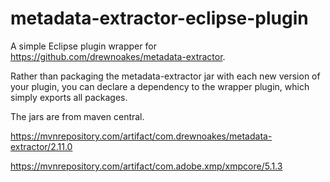 # metadata-extractor-eclipse-plugin
A simple Eclipse plugin wrapper for https://github.com/drewnoakes/metadata-extractor.

Rather than packaging the metadata-extractor jar with each new version of your plugin, you can declare a dependency to the wrapper plugin, which simply exports all packages.

The jars are from maven central.

https://mvnrepository.com/artifact/com.drewnoakes/metadata-extractor/2.11.0

https://mvnrepository.com/artifact/com.adobe.xmp/xmpcore/5.1.3
